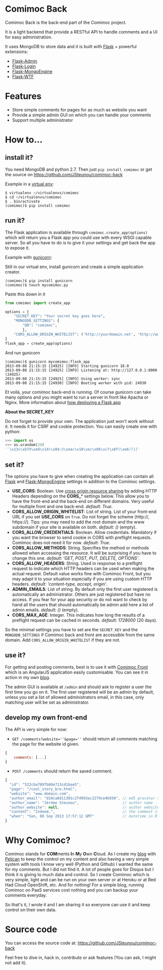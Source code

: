 # Comimoc Back

Comimoc Back is the back-end part of the Comimoc project.

It is a light backend that provide a RESTful API to handle comments and a UI for easy administration.

It uses MongoDB to store data and it is built with [Flask](http://flask.pocoo.org) + powerful extensions:

* [Flask-Admin](https://github.com/mrjoes/flask-admin/)
* [Flask-Login](https://github.com/maxcountryman/flask-login/)
* [Flask-MongoEngine](https://github.com/MongoEngine/flask-mongoengine/)
* [Flask-WTF](https://flask-wtf.readthedocs.org)


# Features

* Store simple comments for pages for as much as website you want
* Provide a simple admin GUI on which you can handle your comments
* Support multiple administrator


# How to...

## install it?

You need MongoDB and python 2.7.
Then just `pip install comimoc` or get the source on https://github.com/JSteunou/comimoc-back

Example in a [virtual env](http://www.virtualenv.org):

```shell
$ virtualenv ~/virtualenvs/comimoc
$ cd ~/virtualenvs/comimoc
$ . bin/activate
(comimoc)$ pip install comimoc
```

## run it?

The Flask application is available through `comimoc.create_app(options)` which will return you a Flask app you could use with every WSGI capable server. So all you have to do is to give it your settings and get back the app to expose it.

Example with [gunicorn](http://gunicorn.org):

Still in our virtual env, install gunicorn and create a simple application creator.

```shell
(comimoc)$ pip install gunicorn
(comimoc)$ touch mycomimoc.py
```

Paste this down in it

```python
from comimoc import create_app

options = {
    "SECRET_KEY": "Your secret key goes here",
    "MONGODB_SETTINGS": {
        "DB": "comimoc",
        },
    "CORS_ALLOW_ORIGIN_WHITELIST": ('http://yourdomain.net', 'http://www.yourdomain.net')
}
flask_app = create_app(options)
```

And run gunicorn

```shell
(comimoc)$ gunicorn mycomimoc:flask_app
2013-09-08 21:15:15 [24925] [INFO] Starting gunicorn 18.0
2013-09-08 21:15:15 [24925] [INFO] Listening at: http://127.0.0.1:8000 (24925)
2013-09-08 21:15:15 [24925] [INFO] Using worker: sync
2013-09-08 21:15:15 [24930] [INFO] Booting worker with pid: 24930
```

Et voilà, your comimoc back-end is running. Of course gunicorn can take many options and you might want to run a server in front like Apacha or Nginx. More information about [how deploying a Flask app](http://flask.pocoo.org/docs/deploying/others/)

**About the SECRET_KEY**

Do not forget to provide your own. The application just won't work without it. It needs it for CSRF and cookie protection. You can easily create one with python:

```python
>>> import os
>>> os.urandom(24)
'`\x13o\xb7N\xe8\x1ds\x04:Q\xeav\x10\xec\x06\xc7\x8fS\xe6)T1I'
```

## set it?

The options you have to give when creating the application can contain all [Flask](http://flask.pocoo.org/docs/config/#builtin-configuration-values) and [Flask-MongoEngine](https://flask-mongoengine.readthedocs.org/en/latest/) settings in addition to the Comimoc settings.

* **USE\_CORS**: Boolean. Use [cross origin resource sharing](https://developer.mozilla.org/en-US/docs/HTTP/Access_control_CORS) by adding HTTP Headers depending on the **CORS\_*** settings below. This allow you to have the front-end and the back-end on different domains. Very useful for multiple front and one back-end. *default: True*.
* **CORS\_ALLOW\_ORIGIN\_WHITELIST**: List of string. List of your front-end URL if you set **USE\_CORS** on `True`. Do not forget the scheme (http://, https://). Tips: you may need to add the root domain and the www subdomain if your site is available on both. *default: ()* (empty).
* **CORS\_ALLOW\_CREDENTIALS**: Boolean. Allow credentials. Mandatory if you want the browser to send cookie in CORS with preflight requests. Comimoc does not need it for now. *default: True*.
* **CORS\_ALLOW\_METHODS**: String. Specifies the method or methods allowed when accessing the resource. It will be surprising if you have to change this one. *default: 'GET, POST, PUT, DELETE, OPTIONS'*.
* **CORS\_ALLOW\_HEADERS**: String. Used in response to a preflight request to indicate which HTTP headers can be used when making the actual request. Default value works fine with Comimoc Front, but you may adapt it to your situation especially if you are using custom HTTP headers. *default: 'content-type, accept, origin'*.
* **ADMIN\_EMAILS**: List of string. By default only the first user registered is automatically an administrator. Others are just registered but have no access. If you fear for your app security or do not want to check by hand all the users that should automatically be admin add here a list of admin emails. *default: ()* (empty).
* **CORS\_MAX\_AGE**: Integer. This indicates how long the results of a preflight request can be cached in seconds. *default: 1728000* (20 days).

So the minimal settings you have to set are the `SECRET_KEY` and the `MONGODB_SETTINGS` if Comimoc back and front are accessible from the same domain. Add `CORS_ALLOW_ORIGIN_WHITELIST` if they are not.

## use it?

For getting and posting comments, best is to use it with [Comimoc Front](https://github.com/JSteunou/comimoc-front-angularjs) which is an AngularJS application easily customisable. You can see it in action in my own [blog](http://www.jeromesteunou.net).

The admin GUI is available at `/admin` and should ask to register a user the first time you go on it. The first user registered will be an admin by default, unless you set a list of allowed administrators email, in this case, only matching user will be set as administrator.

## develop my own front-end

The API is very simple for now:

* `GET /comments?website=''&page=''` should return all comments matching the page for the website id given.

```javascript
{
    comments: [...]
}
```

* `POST /comments` should return the saved comment.

```javascript
{
  "id": "522cba7897b60e713cd1bae5",
  "page": "/cool_story_bro.html",
  "website": "www.domain.com",
  "author_email": "d10ca8d11301c2f4993ac2279ce4b930", // md5 gravatar suitable email
  "author_name": "Jérôme Steunou",                    // author name
  "author_website": null,                             // author website (not mandatory)
  "content": "Indeed.",                               // the comment itself
  "when": "Sun, 08 Sep 2013 17:57:12 GMT"             // datetime in RTC 822 see http://tools.ietf.org/html/rfc822.html
}
```


# Why Comimoc?

Comimoc stands for **COM**ments **I**n **M**y **O**wn **C**loud. As I create my [blog](http://jeromesteunou.net) with [Pelican](http://docs.getpelican.com/) to keep the control on my content and also having a very simple system with tools I know very well (Python and Github) I wanted the same for my comments. But I did not find it. A lot of people goes for Disqus but I think it is giving to much data and control. So I create Comimoc which is very simple, light and can be run on your own server or at Heroku or at Red Had Cloud OpenShift, etc. And for nothing! For a simple blog, running Comimoc on PaaS services cost nothing and you can backup your comments everyday.

So that's it, I wrote it and I am sharing it so everyone can use it and keep control on their own data.


# Source code

You can access the source code at: https://github.com/JSteunou/comimoc-back

Feel free to dive in, hack in, contribute or ask features (You can ask, I might not add it).
